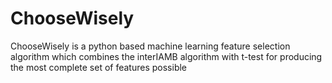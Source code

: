 # ChooseWisely
ChooseWisely is a python based machine learning feature selection algorithm which combines the interIAMB algorithm with t-test for producing the most complete set of features possible
